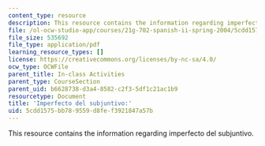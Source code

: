 ```yaml
---
content_type: resource
description: This resource contains the information regarding imperfecto del subjuntivo.
file: /ol-ocw-studio-app/courses/21g-702-spanish-ii-spring-2004/5cdd1575bb789559d8fef3921847a57b_MIT21G_702S04_37encsta.pdf
file_size: 535692
file_type: application/pdf
learning_resource_types: []
license: https://creativecommons.org/licenses/by-nc-sa/4.0/
ocw_type: OCWFile
parent_title: In-class Activities
parent_type: CourseSection
parent_uid: b6628738-d3a4-8582-c2f3-5df1c21ac1b9
resourcetype: Document
title: 'Imperfecto del subjuntivo:'
uid: 5cdd1575-bb78-9559-d8fe-f3921847a57b
---
```

This resource contains the information regarding imperfecto del subjuntivo.